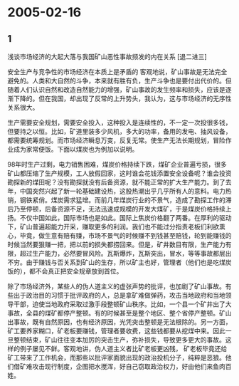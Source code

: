 # 2005-02-16

## 1

浅谈市场经济的大起大落与我国矿山恶性事故频发的内在关系     [退二进三]

安全生产与竞争性的市场经济在本质上是矛盾的  客观地说，矿山事故是无法完全避免的。人类和大自然的斗争，本来就有胜有负，生产斗争也是要付出代价的。但随着人们认识自然和改造自然能力的增强，矿山事故的发生频率和损失，应该是逐渐下降的。但在我国，却出现了反常的上升势头，我认为，这与市场经济的无序性关系很大。 

生产需要安全规划，需要安全投入，这种投入是连续性的，不一定一次投很多钱，但要持之以恒。比如，矿道里装多少风机，多大的功率，备用的发电、抽风设备，都需要统筹规划。而市场经济瞬息万变，反复无常。使生产无法长期规划，冒险作业成为家常便饭。下面以煤炭也为例加以说明。 

98年时生产过剩，电力销售困难，煤炭价格持续下跌，煤矿企业普遍亏损，很多矿山都压缩了生产规模，工人放假回家，这时谁会花钱添置安全设备呢？谁会投资勘探新的煤田呢？没有勘探就没有后备资源，就不能正常的扩大生产能力。到了去年，中国突然兴起了新一轮基础建设热，这股热潮出乎几乎所有人的意料。电力热销，钢铁紧俏。煤炭需求猛增。而前几年煤炭行业的不景气，造成了勘探工作的滞后乃至停顿，后备资源不足，无法迅速成规模的开发大煤矿，于是煤炭价格持续上扬。不仅中国如此，国际市场也是如此。国际上焦炭价格翻了两番。在厚利的驱动下，矿山普遍超能力开采，赚取更多的利润。我们也不能过分指责老板们利欲熏心，毕竟，做生意有赔有赚，市场不景气的时候赚不到钱甚至赔钱，轮到能赚钱的时候当然要狠赚一把，把以前的损失都捞回来。但是，矿井数目有限，生产能力有限，超过生产能力，必然要冒风险。瓦斯爆炸，瓦斯突出，冒水，等等事故都层出不穷。由于赚钱与否关系到矿山的生存，所以矿主也好，管理者（他们也是吃煤炭饭的），都不会真正把安全规章放到首位。 

除了市场经济外，某些人的伪人道主义的虚张声势的批评，也加剧了矿山事故。有些出于政治目的习惯于批评政府的人，总是拿矿难做弹药，攻击当地政府和当地领导干部，迫使当地政府采取过激手段整顿矿山秩序。比如，一个县一个矿井出了大事故，全县的煤矿都停产整顿。有的时候甚至是整个地区、整个省停产整顿。矿山出事故，既有自然原因，也有经济原因，光凭突击整顿是无法根除的。另一方面，矿工要养家糊口，矿老板要赚钱，管理者要收费，这些钱都要从挖煤中来。因此一旦整顿结束，矿山往往变本加厉的突击生产，弥补损失，导致更多更大的事故。这样的例子屡见不鲜。客观地讲，伪人道主义者比矿老板更凶残， 矿老板毕竟还给矿工带来了工作机会，而那些以批评家面貌出现的政治投机分子，纯粹是恶狼。他们借矿难攻击现行制度，企图把水搅浑，好自己窃取政治权力，好由他们来鱼肉百姓。   




